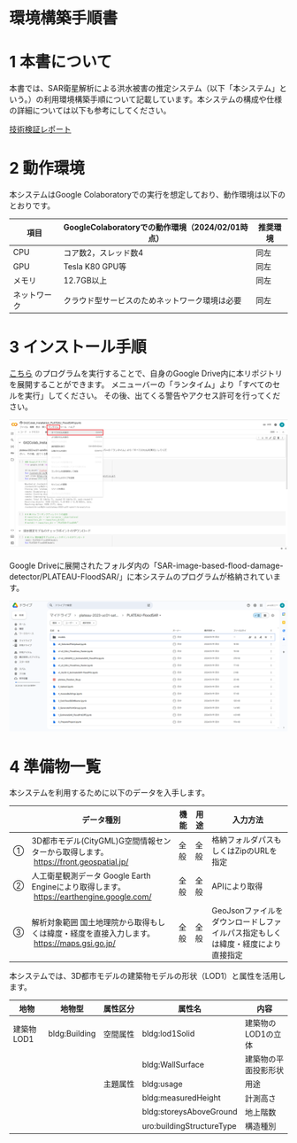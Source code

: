 # 環境構築手順書

# 1 本書について

本書では、SAR衛星解析による洪水被害の推定システム（以下「本システム」という。）の利用環境構築手順について記載しています。本システムの構成や仕様の詳細については以下も参考にしてください。

[技術検証レポート](https://www.mlit.go.jp/XXXX)

# 2 動作環境

本システムはGoogle Colaboratoryでの実行を想定しており、動作環境は以下のとおりです。


| 項目               | GoogleColaboratoryでの動作環境（2024/02/01時点） | 推奨環境 |
| ------------------ | --------------------------------------------------------------------------------------------------------------------------------------------------------------------------------------------------------------------------------------------------------------------------------------------------------------------------------- | -------------- |
| CPU                | コア数2，スレッド数4    | 同左 |
| GPU                | Tesla K80 GPU等        | 同左 |
| メモリ             | 12.7GB以上             | 同左 |
| ネットワーク       | クラウド型サービスのためネットワーク環境は必要 | 同左 |

# 3 インストール手順

[こちら](https://colab.research.google.com/github/Project-PLATEAU/SAR-image-based-flood-damage-detector/blob/main/Git2Colab_Installation_PLATEAU_FloodSAR.ipynb)
のプログラムを実行することで、自身のGoogle Drive内に本リポジトリを展開することができます。
メニューバーの「ランタイム」より「すべてのセルを実行」してください。 その後、出てくる警告やアクセス許可を行ってください。

![](../resources/devMan/tutorial_017.png)

Google Driveに展開されたフォルダ内の「SAR-image-based-flood-damage-detector/PLATEAU-FloodSAR/」に本システムのプログラムが格納されています。

![](../resources/devMan/tutorial_018.png)

# 4 準備物一覧

本システムを利用するために以下のデータを入手します。

| | データ種別 | 機能                                                                                                                        | 用途                 | 入力方法           |
| ---------- | --------------------------------------------------------------------------------------------------------------------------- | -------------------- | ------------------ | ------------------------------------------------ |
| ①          | 3D都市モデル(CityGML)G空間情報センターから取得します。<br> https://front.geospatial.jp/                                         | 全般                 | 全般               | 格納フォルダパスもしくはZipのURLを指定                             |
| ②          | 人工衛星観測データ Google Earth Engineにより取得します。<br> https://earthengine.google.com/         | 全般 | 全般       | APIにより取得          |
| ③          | 解析対象範囲 国土地理院から取得もしくは緯度・経度を直接入力します。<br> https://maps.gsi.go.jp/ | 全般 | 全般       | GeoJsonファイルをダウンロードしファイルパス指定もしくは緯度・経度により直接指定      |

本システムでは、3D都市モデルの建築物モデルの形状（LOD1）と属性を活用します。

| 地物       | 地物型            | 属性区分 | 属性名                                  | 内容                 |
| ---------- | ----------------- | -------- | --------------------------------------  | -------------------- |
| 建築物LOD1 | bldg:Building     | 空間属性 | bldg:lod1Solid                          | 建築物のLOD1の立体   |
|            |                   |          | bldg:WallSurface                        | 建築物の平面投影形状 |
|            |                   | 主題属性 | bldg:usage　　　　                      | 用途　　             |
|            |                   | 　　　　 | bldg:measuredHeight                     | 計測高さ             |
|            |                   | 　　　　 | bldg:storeysAboveGround                 | 地上階数             |
|            |                   |          | uro:buildingStructureType               | 構造種別             |
